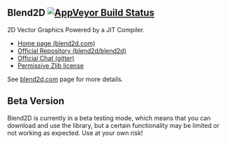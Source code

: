 Blend2D  [![AppVeyor Build Status](https://ci.appveyor.com/api/projects/status/github/blend2d/blend2d?branch=master&svg=true)](https://ci.appveyor.com/project/blend2d/blend2d/history)
-------

2D Vector Graphics Powered by a JIT Compiler.

  * [Home page (blend2d.com)](https://blend2d.com)
  * [Official Repository (blend2d/blend2d)](https://github.com/blend2d/blend2d)
  * [Official Chat (gitter)](https://gitter.im/blend2d/b2d)
  * [Permissive Zlib license](./LICENSE.md)

See [blend2d.com](https://blend2d.com) page for more details.

Beta Version
------------

Blend2D is currently in a beta testing mode, which means that you can download and use the library, but a certain functionality may be limited or not working as expected. Use at your own risk!
